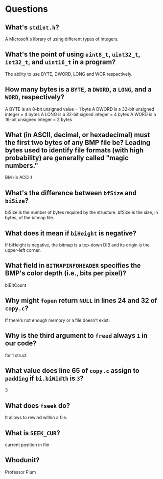 # Questions

## What's `stdint.h`?

A Microsoft's library of using different types of integers.

## What's the point of using `uint8_t`, `uint32_t`, `int32_t`, and `uint16_t` in a program?

The ability to use BYTE, DWORD, LONG and WOR respectively.

## How many bytes is a `BYTE`, a `DWORD`, a `LONG`, and a `WORD`, respectively?

A BYTE is an 8-bit unsigned value = 1 byte
A DWORD is a 32-bit unsigned integer = 4 bytes
A LONG is a 32-bit signed integer = 4 bytes
A WORD is a 16-bit unsigned integer = 2 bytes

## What (in ASCII, decimal, or hexadecimal) must the first two bytes of any BMP file be? Leading bytes used to identify file formats (with high probability) are generally called "magic numbers."

BM (in ACCII)

## What's the difference between `bfSize` and `biSize`?

biSize is the number of bytes required by the structure.
bfSize is the size, in bytes, of the bitmap file.

## What does it mean if `biHeight` is negative?

If biHeight is negative, the bitmap is a top-down DIB and its origin is the upper-left corner.

## What field in `BITMAPINFOHEADER` specifies the BMP's color depth (i.e., bits per pixel)?

biBitCount

## Why might `fopen` return `NULL` in lines 24 and 32 of `copy.c`?

If there's not enough memory or a file doesn't exist.

## Why is the third argument to `fread` always `1` in our code?

for 1 struct

## What value does line 65 of `copy.c` assign to `padding` if `bi.biWidth` is `3`?

3

## What does `fseek` do?

It allows to rewind within a file.

## What is `SEEK_CUR`?

current position in file

## Whodunit?

Professor Plum
